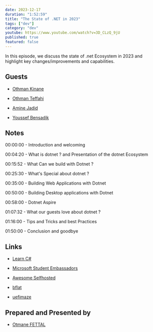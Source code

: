 ```yaml
---
date: 2023-12-17
duration: "1:52:59"
title: "The State of .NET in 2023"
tags: ["dev"]
category: "dev"
youtube: https://www.youtube.com/watch?v=3D_CLzQ_9jU
published: true
featured: false
---
```


In this episode, we discuss the state of .net Ecosystem in 2023 and highlight key changes/improvements and capabilities.

## Guests

- [Othman Kinane](https://www.linkedin.com/in/othmanekinane/)

- [Othman Teffahi](https://www.linkedin.com/in/othmane-teffahi-322b071a3/)

- [Amine Jadid](https://www.linkedin.com/in/jadid-amine/)

- [Youssef Bensadik](https://www.linkedin.com/in/youssefbensadik/)

## Notes

00:00:00 - Introduction and welcoming

00:04:20 - What is dotnet ? and Presentation of the dotnet Ecosystem

00:15:52 - What Can we build with Dotnet ?

00:25:30 - What's Special about dotnet ?

00:35:00 - Building Web Applications with Dotnet

00:50:00 - Building Desktop applications with Dotnet

00:58:00 - Dotnet Aspire

01:07:32 - What our guests love about dotnet ?

01:16:00 - Tips and Tricks and best Practices

01:50:00 - Conclusion and goodbye

## Links

- [Learn C#](https://www.freecodecamp.org/learn/foundational-c-sharp-with-microsoft)

- [Microsoft Student Embassadors](https://mvp.microsoft.com/studentambassadorsopens)

- [Awesome Selfhosted](https://github.com/awesome-selfhosted/awesome-selfhosted)

- [bflat](https://github.com/bflattened/bflat)

- [uefimaze](https://github.com/MichalStrehovsky/uefimaze)

## Prepared and Presented by

- [Otmane FETTAL](https://twitter.com/OFettal)
